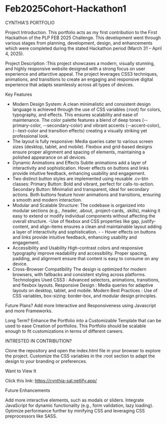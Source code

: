 # Feb2025Cohort-Hackathon1

CYNTHIA'S PORTFOLIO

Project Introduction.
This portfolio acts as my first contribution to the First Hackathon of the PLP FEB 2025 Challenge. This development went through various stages from planning, development, design, and enhancements  which were completed during the stated Hackathon period (March 31 – April 4, 2025).

Project Description :This project showcases a modern, visually stunning, and highly responsive website designed with a strong focus on user experience and attarctive appeal. The project leverages CSS3 techniques, animations, and transitions to create an engaging and responsive digital experience that adapts seamlessly across all types of devices.

Key Features

- Modern Design System: A clean minimalistic and consistent design language is achieved through the use of CSS variables (:root) for colors, typography, and effects. This ensures scalability and ease of maintenance. The color palette features a blend of deep tones (--primary-color, --secondary-color) and vibrant accents (--accent-color), (--text-color and transition effects) creating a visually striking yet professional look.
- The layout is fully responsive: Media queries cater to various screen sizes (desktop, tablet, and mobile). Flexbox and grid-based designs ensure proper alignment and spacing of elements, maintaining a polished appearance on all devices.
- Dynamic Animations and Effects Subtle animations add a layer of interactivity and sophistication. Hover effects on buttons and links provide intuitive feedback, enhancing usability and engagement.
- Two distinct button styles are implemented using reusable .cv-btn classes: Primary Button: Bold and vibrant, perfect for calls-to-action. Secondary Button: Minimalist and transparent, ideal for secondary actions. Both buttons feature hover animations and transitions, ensuring a smooth and modern interaction.
- Modular and Scalable Structure: The codebase is organized into modular sections (e.g., .header, .about, .project-cards, .skills), making it easy to extend or modify individual components without affecting the overall structure. 
-Use of flexbox and CSS properties like gap, justify-content, and align-items ensures a clean and maintainable layout adding a layer of interactivity and sophistication. - - Hover effects on buttons and links provide intuitive feedback, enhancing usability and engagement.
- Accessibility and Usability High-contrast colors and responsive typography improve readability and accessibility. Proper spacing, padding, and alignment ensure that content is easy to consume on any device.
- Cross-Browser Compatibility The design is optimized for modern browsers, with fallbacks and consistent styling across platforms. Technologies Used CSS3 : Advanced selectors, animations, transitions, and flexbox layouts. Responsive Design : Media queries for adaptive layouts on desktop, tablet, and mobile. Modern Best Practices : Use of CSS variables, box-sizing: border-box, and modular design principles.

Future Plans?
Add more Interactive and Responsiveness using Javascript and more Frameworks.

Long Term?
Enhance the Portfolio into a Customizable Template that can be used to ease Creation of portfolios.
This Portfolio should be scalable enough to fit customizations in terms of different careers.

INTRESTED IN CONTRIBUTION?

Clone the repository and open the index.html file in your browser to explore the project. Customize the CSS variables in the :root section to adapt the design to your branding or preferences.

Want to View It

Click this link: https://cynthia-sal.netlify.app/

Future Enhancements 

Add more interactive elements, such as modals or sliders. Integrate JavaScript for dynamic functionality (e.g., form validation, lazy loading). Optimize performance further by minifying CSS and leveraging CSS preprocessors like SASS.

 